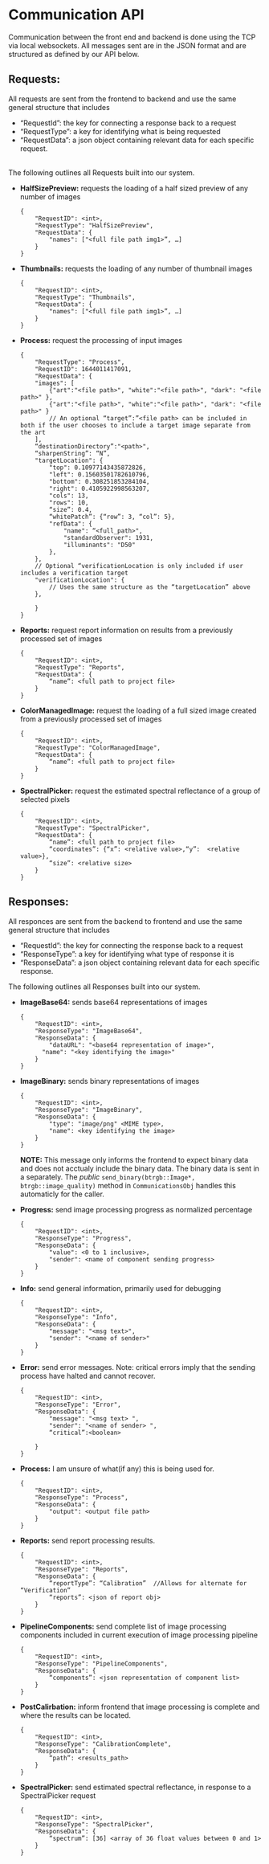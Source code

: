 # Communication API
Communication between the front end and backend is done using the TCP via local websockets. All messages sent are in the JSON format and are structured as defined by our API below.

## **Requests:** 
All requests are sent from the frontend to backend and use the same general structure that includes
  * “RequestId”: the key for connecting a response back to a request
  * “RequestType”: a key for identifying what is being requested 
  * “RequestData”: a json object containing relevant data for each specific request.

  <br>The following outlines all Requests built into our system.

* **HalfSizePreview:** requests the loading of a half sized preview of any number of images
    ```
    {
        "RequestID": <int>,
        "RequestType": "HalfSizePreview",
        "RequestData": {
            "names": ["<full file path img1>”, …]
        }
    }
    ```

* **Thumbnails:** requests the loading of any number of thumbnail images
    ```
    {
        "RequestID": <int>,
        "RequestType": "Thumbnails",
        "RequestData": {
            "names": ["<full file path img1>”, …] 
        }
    }
    ```

* **Process:** request the processing of input images
    ```
    {
        "RequestType": "Process",
        "RequestID": 1644011417091,
        "RequestData": {
        "images": [
            {"art":"<file path>", "white":"<file path>", "dark": "<file path>" },
            {"art":"<file path>", "white":"<file path>", "dark": "<file path>" }
            // An optional “target”:”<file path> can be included in both if the user chooses to include a target image separate from the art 
        ],
        “destinationDirectory”:"<path>",
        “sharpenString”: “N”,
        "targetLocation": {
            "top": 0.10977143435872826,
            "left": 0.15603501782610796,
            "bottom": 0.308251853284104,
            "right": 0.4105922998563207,
            "cols": 13,
            "rows": 10,
            “size”: 0.4,
            “whitePatch”: {“row”: 3, “col”: 5},
            "refData": {
                "name": “<full_path>",
                "standardObserver": 1931,
                "illuminants": "D50"
            },
        },
        // Optional “verificationLocation is only included if user includes a verification target
        "verificationLocation": {
            // Uses the same structure as the “targetLocation” above
        },
        
        }
    }
    ```
* **Reports:** request report information on results from a previously processed set of images
    ```
    {
        "RequestID": <int>​,
        "RequestType": "Reports",
        "RequestData": {
            “name”: <full path to project file>
        }
    }
    ```

* **ColorManagedImage:** request the loading of a full sized image created from a previously processed set of images
    ```
    {
        "RequestID": <int>​,
        "RequestType": "ColorManagedImage",
        "RequestData": {
            “name”: <full path to project file>
        }
    }
    ```

* **SpectralPicker:** request the estimated spectral reflectance of a group of selected pixels
    ```
    {
        "RequestID": <int>​,
        "RequestType": "SpectralPicker",
        "RequestData": {
            “name”: <full path to project file>
            “coordinates”: {“x”: <relative value>,“y”:  <relative value>},
            “size”: <relative size>
        }
    }
    ```

## Responses: 
All responces are sent from the backend to frontend and use the same general structure that includes

  * “RequestId”: the key for connecting the response back to a request
  * “ResponseType”: a key for identifying what type of response it is
  * “ResponseData”: a json object containing relevant data for each specific response.
  
The following outlines all Responses built into our system.

* **ImageBase64:** sends base64 representations of images
    ```
    {
        "RequestID": <int>​,
        "ResponseType": "ImageBase64",
        "ResponseData": {
            "dataURL": "<base64 representation of image>",
        ​​	"name": "<key identifying the image>"
        }
    }
    ```
* **ImageBinary:** sends binary representations of images
    ```
    {
        "RequestID": <int>​,
        "ResponseType": "ImageBinary",
        "ResponseData": {
            "type": "image/png" <MIME type>,
        ​​    "name": <key identifying the image>
        }
    }
    ```
    **NOTE:** This message only informs the frontend to expect binary data and does not acctualy include the binary data. The binary data is sent in a separately. The *public* `send_binary(btrgb::Image*, btrgb::image_quality)` method in `CommunicationsObj` handles this automaticly for the caller.

* **Progress:** send image processing progress as normalized percentage
    ```
    {
        "RequestID": <int>​,
        "ResponseType": "Progress",
        "ResponseData": {
            "value": <0 to 1 inclusive>,
            "sender": <name of component sending progress>
        }
    }
    ```

* **Info:** send general information, primarily used for debugging
    ```
    {
        "RequestID": <int>​,
        "ResponseType": "Info",
        "ResponseData": {
            "message": "<msg text>",
            "sender": "<name of sender>"
        }
    }
    ```

* **Error:** send error messages. Note: critical errors imply that the sending process have halted and cannot recover.
    ```
    {
        "RequestID": <int>​,
        "ResponseType": "Error",
        "ResponseData": {
            "message": "<msg text> ",
            "sender": "<name of sender> ",
            “critical”:<boolean>

        }
    }
    ```

* **Process:** I am unsure of what(if any) this is being used for.
    ```
    {
        "RequestID": <int>​,
        "ResponseType": "Process",
        "ResponseData": {
            "output": <output file path>
        }
    }
    ```

* **Reports:** send report processing results.
    ```
    {
        "RequestID": <int>​,
        "ResponseType": "Reports",
        "ResponseData": {
            “reportType”: “Calibration”  //Allows for alternate for “Verification”
            “reports”: <json of report obj>
        }
    }
    ```

* **PipelineComponents:** send complete list of image processing components included in current execution of image processing pipeline
    ```
    {
        "RequestID": <int>​,
        "ResponseType": "PipelineComponents",
        "ResponseData": {
            “components”: <json representation of component list>
        }
    }
    ```

* **PostCalirbation:** inform frontend that image processing is complete and where the results can be located.
    ```
    {
        "RequestID": <int>​,
        "ResponseType": "CalibrationComplete",
        "ResponseData": {
            “path”: <results_path>
        }
    }
    ```

* **SpectralPicker:** send estimated spectral reflectance, in response to a SpectralPicker request
    ```
    {
        "RequestID": <int>​,
        "ResponseType": "SpectralPicker",
        "ResponseData": {
            “spectrum”: [36] <array of 36 float values between 0 and 1>
        }
    }
    ```
